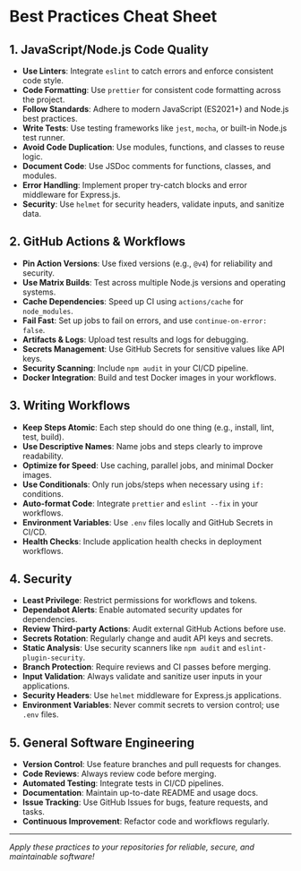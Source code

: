 # Best Practices Cheat Sheet

## 1. JavaScript/Node.js Code Quality

- **Use Linters**: Integrate `eslint` to catch errors and enforce consistent code style.
- **Code Formatting**: Use `prettier` for consistent code formatting across the project.
- **Follow Standards**: Adhere to modern JavaScript (ES2021+) and Node.js best practices.
- **Write Tests**: Use testing frameworks like `jest`, `mocha`, or built-in Node.js test runner.
- **Avoid Code Duplication**: Use modules, functions, and classes to reuse logic.
- **Document Code**: Use JSDoc comments for functions, classes, and modules.
- **Error Handling**: Implement proper try-catch blocks and error middleware for Express.js.
- **Security**: Use `helmet` for security headers, validate inputs, and sanitize data.

## 2. GitHub Actions & Workflows

- **Pin Action Versions**: Use fixed versions (e.g., `@v4`) for reliability and security.
- **Use Matrix Builds**: Test across multiple Node.js versions and operating systems.
- **Cache Dependencies**: Speed up CI using `actions/cache` for `node_modules`.
- **Fail Fast**: Set up jobs to fail on errors, and use `continue-on-error: false`.
- **Artifacts & Logs**: Upload test results and logs for debugging.
- **Secrets Management**: Use GitHub Secrets for sensitive values like API keys.
- **Security Scanning**: Include `npm audit` in your CI/CD pipeline.
- **Docker Integration**: Build and test Docker images in your workflows.

## 3. Writing Workflows

- **Keep Steps Atomic**: Each step should do one thing (e.g., install, lint, test, build).
- **Use Descriptive Names**: Name jobs and steps clearly to improve readability.
- **Optimize for Speed**: Use caching, parallel jobs, and minimal Docker images.
- **Use Conditionals**: Only run jobs/steps when necessary using `if:` conditions.
- **Auto-format Code**: Integrate `prettier` and `eslint --fix` in your workflows.
- **Environment Variables**: Use `.env` files locally and GitHub Secrets in CI/CD.
- **Health Checks**: Include application health checks in deployment workflows.

## 4. Security

- **Least Privilege**: Restrict permissions for workflows and tokens.
- **Dependabot Alerts**: Enable automated security updates for dependencies.
- **Review Third-party Actions**: Audit external GitHub Actions before use.
- **Secrets Rotation**: Regularly change and audit API keys and secrets.
- **Static Analysis**: Use security scanners like `npm audit` and `eslint-plugin-security`.
- **Branch Protection**: Require reviews and CI passes before merging.
- **Input Validation**: Always validate and sanitize user inputs in your applications.
- **Security Headers**: Use `helmet` middleware for Express.js applications.
- **Environment Variables**: Never commit secrets to version control; use `.env` files.

## 5. General Software Engineering

- **Version Control**: Use feature branches and pull requests for changes.
- **Code Reviews**: Always review code before merging.
- **Automated Testing**: Integrate tests in CI/CD pipelines.
- **Documentation**: Maintain up-to-date README and usage docs.
- **Issue Tracking**: Use GitHub Issues for bugs, feature requests, and tasks.
- **Continuous Improvement**: Refactor code and workflows regularly.

---

_Apply these practices to your repositories for reliable, secure, and maintainable software!_
